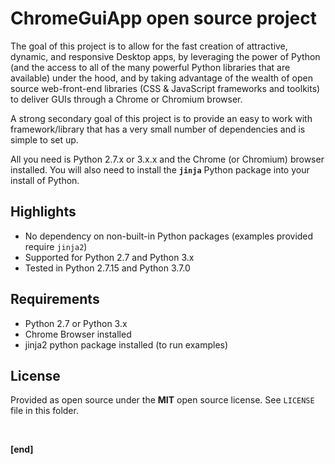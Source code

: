 # ChromeGuiApp open source project

The goal of this project is to allow for the fast creation of attractive, dynamic, and responsive Desktop apps, by leveraging the power of Python (and the access to all of the many powerful Python libraries that are available) under the hood, and by taking advantage of the wealth of open source web-front-end libraries (CSS & JavaScript frameworks and toolkits) to deliver GUIs through a Chrome or Chromium browser.

A strong secondary goal of this project is to provide an easy to work with framework/library that has a very small number of dependencies and is simple to set up.

All you need is Python 2.7.x or 3.x.x and the Chrome (or Chromium) browser installed. You will also need to install the **`jinja`** Python package into your install of Python.


## Highlights

* No dependency on non-built-in Python packages (examples provided require `jinja2`)
* Supported for Python 2.7 and Python 3.x
* Tested in Python 2.7.15 and Python 3.7.0

## Requirements

* Python 2.7 or Python 3.x
* Chrome Browser installed
* jinja2 python package installed (to run examples)

## License

Provided as open source under the **MIT** open source license. See `LICENSE` file in this folder.

<br/>

**[end]**
